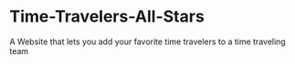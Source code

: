 # Time-Travelers-All-Stars
A Website that lets you add your favorite time travelers to a time traveling team
